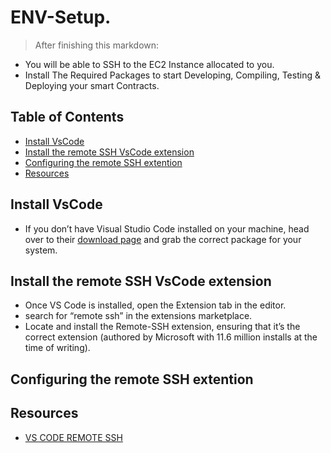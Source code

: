 # ENV-Setup.
>After finishing this markdown:
- You will be able to SSH to the EC2 Instance allocated to you.
- Install The Required Packages to start Developing, Compiling, Testing & Deploying your smart Contracts.


## Table of Contents
* [Install VsCode](#insall-vscode)
* [Install the remote SSH VsCode extension](#install-the-remote-vscode-extention)
* [Configuring the remote SSH extention](#configuring-the-remote-ssh-extention)
* [Resources](#resources)


## Install VsCode
- If you don’t have Visual Studio Code installed on your machine, head over to their [download page](https://code.visualstudio.com/Download) and grab the correct package for your system.


## Install the remote SSH VsCode extension
- Once VS Code is installed, open the Extension tab in the editor.
- search for “remote ssh” in the extensions marketplace.
- Locate and install the Remote-SSH extension, ensuring that it’s the correct extension (authored by Microsoft with 11.6 million installs at the time of writing).



## Configuring the remote SSH extention



## Resources
- [VS CODE REMOTE SSH](https://www.sitepoint.com/vs-code-remote-development-amazon-ec2/)
